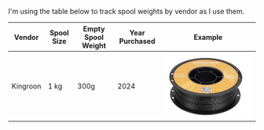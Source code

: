I'm using the table below to track spool weights by vendor as I use them.

| Vendor | Spool Size | Empty Spool Weight | Year Purchased | Example |
|---|---|---|---|---|
| Kingroon | 1 kg | 300g | 2024 | ![kingroon-pla-1kg](/img/kingroon-pla-1kg.png)